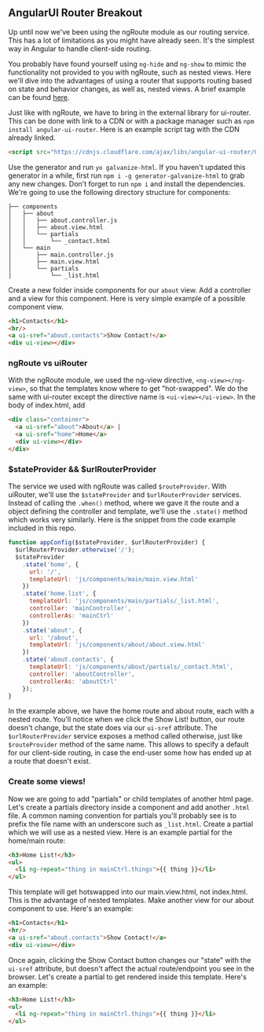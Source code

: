 ## AngularUI Router Breakout

Up until now we've been using the ngRoute module as our routing service. This has a lot of limitations as you might have already seen. It's the simplest way in Angular to handle client-side routing.

You probably have found yourself using `ng-hide` and `ng-show` to mimic the functionality not provided to you with ngRoute, such as nested views. Here we'll dive into the advantages of using a router that supports routing based on state and behavior changes, as well as, nested views. A brief example can be found [here](http://angular-ui.github.io/ui-router/sample/#/).

Just like with ngRoute, we have to bring in the external library for ui-router. This can be done with link to a CDN or with a package manager such as `npm install angular-ui-router`. Here is an example script tag with the CDN already linked.

```html
<script src="https://cdnjs.cloudflare.com/ajax/libs/angular-ui-router/0.3.1/angular-ui-router.min.js"></script>
```

Use the generator and run `yo galvanize-html`. If you haven't updated this generator in a while, first run `npm i -g generator-galvanize-html` to grab any new changes. Don't forget to run `npm i` and install the dependencies. We're going to use the following directory structure for components:
```
├── components
│   ├── about
│   │   ├── about.controller.js
│   │   ├── about.view.html
│   │   └── partials
│   │       └── _contact.html
│   └── main
│       ├── main.controller.js
│       ├── main.view.html
│       └── partials
│           └── _list.html
```
Create a new folder inside components for our `about` view. Add a controller and a view for this component. Here is very simple example of a possible component view.

```html
<h1>Contacts</h1>
<hr/>
<a ui-sref="about.contacts">Show Contact!</a>
<div ui-view></div>
```

### ngRoute vs uiRouter
With the ngRoute module, we used the ng-view directive, `<ng-view></ng-view>`, so that the templates know where to get "hot-swapped". We do the same with ui-router except the directive name is `<ui-view></ui-view>`. In the body of index.html, add

```html
<div class="container">
  <a ui-sref="about">About</a> |
  <a ui-sref="home">Home</a>
  <div ui-view></div>
</div>
```

### $stateProvider && $urlRouterProvider
The service we used with ngRoute was called `$routeProvider`. With uiRouter, we'll use the `$stateProvider` and `$urlRouterProvider` services. Instead of calling the `.when()` method, where we gave it the route and a object defining the controller and template, we'll use the `.state()` method which works very similarly. Here is the snippet from the code example included in this repo.


```js
function appConfig($stateProvider, $urlRouterProvider) {
  $urlRouterProvider.otherwise('/');
  $stateProvider
    .state('home', {
      url: '/',
      templateUrl: 'js/components/main/main.view.html'
    })
    .state('home.list', {
      templateUrl: 'js/components/main/partials/_list.html',
      controller: 'mainController',
      controllerAs: 'mainCtrl'
    })
    .state('about', {
      url: '/about',
      templateUrl: 'js/components/about/about.view.html'
    })
    .state('about.contacts', {
      templateUrl: 'js/components/about/partials/_contact.html',
      controller: 'aboutController',
      controllerAs: 'aboutCtrl'
    });
}
```

In the example above, we have the home route and about route, each with a nested route. You'll notice when we click the Show List! button, our route doesn't change, but the state does via our `ui-sref` attribute. The `$urlRouterProvider` service exposes a method called otherwise, just like `$routeProvider` method of the same name. This allows to specify a default for our client-side routing, in case the end-user some how has ended up at a route that doesn't exist.

### Create some views!
Now we are going to add "partials" or child templates of another html page. Let's create a partials directory inside a component and add another `.html` file. A common naming convention for partials you'll probably see is to prefix the file name with an underscore such as `_list.html`. Create a partial which we will use as a nested view. Here is an example partial for the home/main route:

```html
<h3>Home List!</h3>
<ul>
  <li ng-repeat="thing in mainCtrl.things">{{ thing }}</li>
</ul>
```

This template will get hotswapped into our main.view.html, not index.html. This is the advantage of nested templates. Make another view for our about component to use. Here's an example:

```html
<h1>Contacts</h1>
<hr/>
<a ui-sref="about.contacts">Show Contact!</a>
<div ui-view></div>
```

Once again, clicking the Show Contact button changes our "state" with the `ui-sref` attribute, but doesn't affect the actual route/endpoint you see in the browser. Let's create a partial to get rendered inside this template. Here's an example:

```html
<h3>Home List!</h3>
<ul>
  <li ng-repeat="thing in mainCtrl.things">{{ thing }}</li>
</ul>
```
